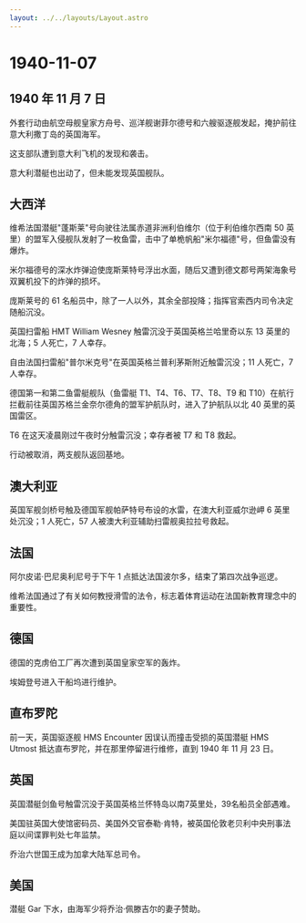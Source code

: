 ```yaml
---
layout: ../../layouts/Layout.astro
---
```


# 1940-11-07

## 1940 年 11 月 7 日

外套行动由航空母舰皇家方舟号、巡洋舰谢菲尔德号和六艘驱逐舰发起，掩护前往意大利撒丁岛的英国海军。

这支部队遭到意大利飞机的发现和袭击。

意大利潜艇也出动了，但未能发现英国舰队。

## 大西洋

维希法国潜艇"蓬斯莱"号向驶往法属赤道非洲利伯维尔（位于利伯维尔西南 50
英里）的盟军入侵舰队发射了一枚鱼雷，击中了单桅帆船"米尔福德"号，但鱼雷没有爆炸。

米尔福德号的深水炸弹迫使庞斯莱特号浮出水面，随后又遭到德文郡号两架海象号双翼机投下的炸弹的损坏。

庞斯莱号的 61
名船员中，除了一人以外，其余全部投降；指挥官索西内司令决定随船沉没。

英国扫雷船 HMT William Wesney 触雷沉没于英国英格兰哈里奇以东 13
英里的北海；5 人死亡，7 人幸存。

自由法国扫雷船"普尔米克号"在英国英格兰普利茅斯附近触雷沉没；11 人死亡，7
人幸存。

德国第一和第二鱼雷艇舰队（鱼雷艇 T1、T4、T6、T7、T8、T9 和
T10）在航行拦截前往英国苏格兰金奈尔德角的盟军护航队时，进入了护航队以北
40 英里的英国雷区。

T6 在这天凌晨刚过午夜时分触雷沉没；幸存者被 T7 和 T8 救起。

行动被取消，两支舰队返回基地。

## 澳大利亚

英国军舰剑桥号触及德国军舰帕萨特号布设的水雷，在澳大利亚威尔逊岬 6
英里处沉没；1 人死亡，57 人被澳大利亚辅助扫雷舰奥拉拉号救起。

## 法国

阿尔皮诺·巴尼奥利尼号于下午 1 点抵达法国波尔多，结束了第四次战争巡逻。

维希法国通过了有关如何教授滑雪的法令，标志着体育运动在法国新教育理念中的重要性。

## 德国

德国的克虏伯工厂再次遭到英国皇家空军的轰炸。

埃姆登号进入干船坞进行维护。

## 直布罗陀

前一天，英国驱逐舰 HMS Encounter 因误认而撞击受损的英国潜艇 HMS Utmost
抵达直布罗陀，并在那里停留进行维修，直到 1940 年 11 月 23 日。

## 英国

英国潜艇剑鱼号触雷沉没于英国英格兰怀特岛以南7英里处，39名船员全部遇难。

美国驻英国大使馆密码员、美国外交官泰勒·肯特，被英国伦敦老贝利中央刑事法庭以间谍罪判处七年监禁。

乔治六世国王成为加拿大陆军总司令。

## 美国

潜艇 Gar 下水，由海军少将乔治·佩滕吉尔的妻子赞助。